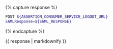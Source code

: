 {% capture response %}
```bash
POST ${ASSERTION_CONSUMER_SERVICE_LOGOUT_URL}
SAMLResponse=${SAML_RESPONSE}
```
{% endcapture %}
<div markdown="1" class="markdown">
    {{ response | markdownify }}
</div>
